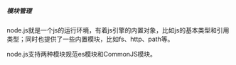 ##### 

##### 模块管理

node.js就是一个js的运行环境，有着js引擎的内置对象，比如js的基本类型和引用类型；同时也提供了一些内置模块，比如fs、http、path等。

node.js支持两种模块规范es模块和CommonJS模块。